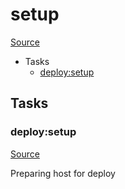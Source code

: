<!-- DO NOT EDIT THIS FILE! -->
<!-- Instead edit recipe/deploy/setup.php -->
<!-- Then run bin/docgen -->

# setup

[Source](/recipe/deploy/setup.php)



* Tasks
  * [deploy:setup](#deploysetup)


## Tasks

### deploy:setup
[Source](https://github.com/deployphp/deployer/blob/master/recipe/deploy/setup.php#L8)

Preparing host for deploy


